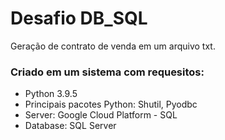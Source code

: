 # Desafio DB_SQL
Geração de contrato de venda em um arquivo txt.

### Criado em um sistema com requesitos:
- Python 3.9.5
- Principais pacotes Python: Shutil, Pyodbc
- Server: Google Cloud Platform - SQL
- Database: SQL Server
